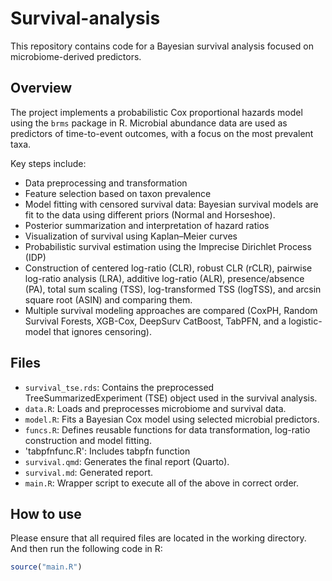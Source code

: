 # Survival-analysis

This repository contains code for a Bayesian survival analysis focused on microbiome-derived predictors.

## Overview

The project implements a probabilistic Cox proportional hazards model using the `brms` package in R. Microbial abundance data are used as predictors of time-to-event outcomes, with a focus on the most prevalent taxa.

Key steps include:
- Data preprocessing and transformation
- Feature selection based on taxon prevalence
- Model fitting with censored survival data: Bayesian survival models are fit to the data using different priors (Normal and Horseshoe).
- Posterior summarization and interpretation of hazard ratios
- Visualization of survival using Kaplan–Meier curves
- Probabilistic survival estimation using the Imprecise Dirichlet Process (IDP)
- Construction of centered log-ratio (CLR), robust CLR (rCLR), pairwise log-ratio analysis (LRA), additive log-ratio (ALR), presence/absence (PA), total sum scaling (TSS), log-transformed TSS (logTSS), and arcsin square root (ASIN) and comparing them.
- Multiple survival modeling approaches are compared (CoxPH, Random Survival Forests, XGB-Cox, DeepSurv CatBoost, TabPFN, and a logistic-model that ignores censoring).

## Files

- `survival_tse.rds`: Contains the preprocessed TreeSummarizedExperiment (TSE) object used in the survival analysis.
- `data.R`: Loads and preprocesses microbiome and survival data.
- `model.R`: Fits a Bayesian Cox model using selected microbial predictors.
- `funcs.R`: Defines reusable functions for data transformation, log-ratio construction and model fitting.
- 'tabpfnfunc.R': Includes tabpfn function
- `survival.qmd`: Generates the final report (Quarto).
- `survival.md`: Generated report.
- `main.R`: Wrapper script to execute all of the above in correct order.

## How to use

Please ensure that all required files are located in the working directory. And then run the following code in R:
 
```r
source("main.R")
